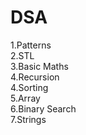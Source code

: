 # DSA
1.Patterns</br>
2.STL</br>
3.Basic Maths</br>
4.Recursion</br>
4.Sorting</br>
5.Array</br>
6.Binary Search</br>
7.Strings
